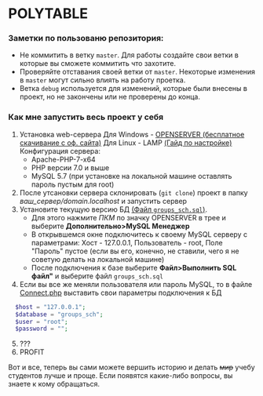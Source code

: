 # POLYTABLE
### Заметки по пользованю репозитория:
* Не коммитить в ветку `master`. Для работы создайте свои ветки в которые вы сможете коммитить что захотите.
* Проверяйте отставания своей ветки от `master`. Некоторые изменения в `master` могут сильно влиять на работу проетка.
* Ветка `debug` используется для изменений, которые были внесены в проект, но не закончены или не проверены до конца.

### Как мне запустить весь проект у себя
1. Установка web-сервера
  Для Windows - [OPENSERVER (бесплатное скачивание с оф. сайта)](https://ospanel.io/)
  Для Linux - LAMP [(Гайд по настройке)](https://www.digitalocean.com/community/tutorials/how-to-install-linux-apache-mysql-php-lamp-stack-on-ubuntu-16-04)
  Конфигурация сервера:
    * Apache-PHP-7-x64
    * PHP версии 7.0 и выше
    * MySQL 5.7 (при установке на локальной машине оставлять пароль пустым для root)
2. После утсановки сервера склонировать (`git clone`) проект в папку *ваш_сервер/domain.localhost* и запустить сервер
3. Установите текущую версию БД [(Файл `groups_sch.sql`)](https://github.com/tiger31/polytable/blob/master/groups_sch.sql).
    * Для этого нажмите *ПКМ* по значку OPENSERVER в трее и выберите **Дополнительно>MySQL Менеджер** 
    * В открывшемся окне подключитесь к своему MySQL серверу c параметрами: Хост - 127.0.0.1, Пользователь - root, Поле "Пароль" пустое
    (если вы его, конечно, не ставили, чего я не советую делать на локальной машине)
    * После подключения к базе выберите **Файл>Выполнить SQL файл"** и выберите файл `groups_sch.sql`
4. Если вы все же меняли пользователя или пароль MySQL, то в файле [Connect.php](https://github.com/tiger31/polytable/blob/master/modules/Connect.php) выставить свои параметры подключения к БД
```php 
  $host = "127.0.0.1";
  $database = "groups_sch";
  $user = "root";
  $password = "";
```
5. ???
6. PROFIT

Вот и все, теперь вы сами можете вершить историю и делать ~~мир~~ учебу студентов лучше и проще. 
Если появятся какие-либо вопросы, вы знаете к кому обращаться.
